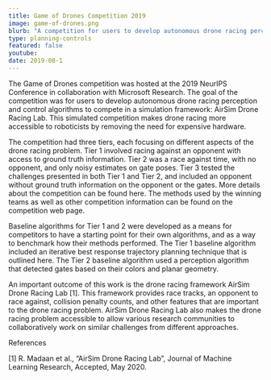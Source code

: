 ```yaml
---
title: Game of Drones Competition 2019
image: game-of-drones.png
blurb: "A competition for users to develop autonomous drone racing perception and control algorithms to compete in a simulation framework."
type: planning-controls
featured: false
youtube: 
date: 2019-08-1
---
```


The Game of Drones competition was hosted at the 2019 NeurIPS Conference in collaboration with Microsoft Research. The goal of the competition was for users to develop autonomous drone racing perception and control algorithms to compete in a simulation framework: AirSim Drone Racing Lab. This simulated competition makes drone racing more accessible to roboticists by removing the need for expensive hardware.

The competition had three tiers, each focusing on different aspects of the drone racing problem. Tier 1 involved racing against an opponent with access to ground truth information. Tier 2 was a race against time, with no opponent, and only noisy estimates on gate poses. Tier 3 tested the challenges presented in both Tier 1 and Tier 2, and included an opponent without ground truth information on the opponent or the gates. More details about the competition can be found here. The methods used by the winning teams as well as other competition information can be found on the competition web page.

Baseline algorithms for Tier 1 and 2 were developed as a means for competitors to have a starting point for their own algorithms, and as a way to benchmark how their methods performed. The Tier 1 baseline algorithm included an iterative best response trajectory planning technique that is outlined here. The Tier 2 baseline algorithm used a perception algorithm that detected gates based on their colors and planar geometry.

An important outcome of this work is the drone racing framework AirSim Drone Racing Lab [1]. This framework provides race tracks, an opponent to race against, collision penalty counts, and other features that are important to the drone racing problem. AirSim Drone Racing Lab also makes the drone racing problem accessible to allow various research communities to collaboratively work on similar challenges from different approaches.

References

[1] R. Madaan et al., “AirSim Drone Racing Lab”, Journal of Machine Learning Research, Accepted, May 2020.
